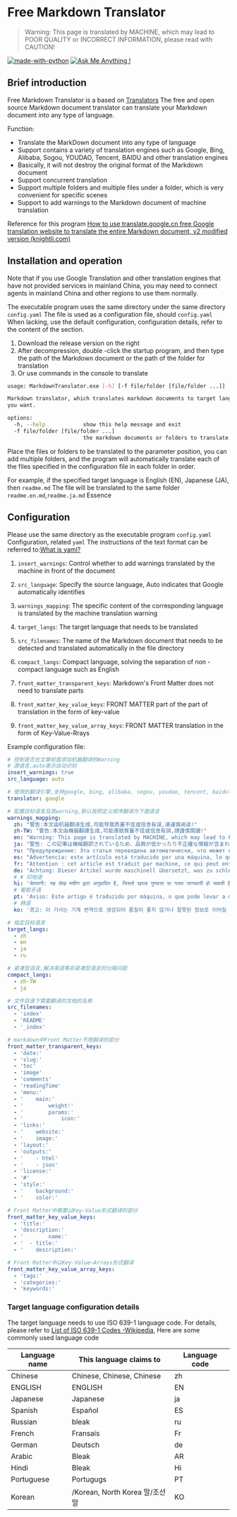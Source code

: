 # Free Markdown Translator

> Warning: This page is translated by MACHINE, which may lead to POOR QUALITY or INCORRECT INFORMATION, please read with CAUTION!


[![made-with-python](https://img.shields.io/badge/Made%20with-Python-1f425f.svg)](https://www.python.org/)
[![Ask Me Anything !](https://img.shields.io/badge/Ask%20me-anything-1abc9c.svg)](https://github.com/CrazyMayfly/Free-Markdown-Translator/issues)

## Brief introduction

Free Markdown Translator is a based on [Translators](https://github.com/UlionTse/translators) The free and open source Markdown document translator can translate your Markdown document into any type of language.

Function:

- Translate the MarkDown document into any type of language
- Support contains a variety of translation engines such as Google, Bing, Alibaba, Sogou, YOUDAO, Tencent, BAIDU and other translation engines
- Basically, it will not destroy the original format of the Markdown document
- Support concurrent translation
- Support multiple folders and multiple files under a folder, which is very convenient for specific scenes
- Support to add warnings to the Markdown document of machine translation

Reference for this program [How to use translate.google.cn free Google translation website to translate the entire Markdown document, v2 modified version (knightli.com)](https://www.knightli.com/zh-tw/2022/04/24/免費-google-翻譯-整篇-markdown-文檔-修改版/)

## Installation and operation

Note that if you use Google Translation and other translation engines that have not provided services in mainland China, you may need to connect agents in mainland China and other regions to use them normally.

The executable program uses the same directory under the same directory `config.yaml` The file is used as a configuration file, should `config.yaml` When lacking, use the default configuration, configuration details, refer to the content of the section.

1. Download the release version on the right
2. After decompression, double -click the startup program, and then type the path of the Markdown document or the path of the folder for translation
3. Or use commands in the console to translate

```bash
usage: MarkdownTranslator.exe [-h] [-f file/folder [file/folder ...]]

Markdown translator, which translates markdown documents to target languages
you want.

options:
  -h, --help            show this help message and exit
  -f file/folder [file/folder ...]
                        the markdown documents or folders to translate.
```

Place the files or folders to be translated to the parameter position, you can add multiple folders, and the program will automatically translate each of the files specified in the configuration file in each folder in order.

For example, if the specified target language is English (EN), Japanese (JA), then `readme.md` The file will be translated to the same folder `readme.en.md`,`readme.ja.md` Essence

## Configuration

Please use the same directory as the executable program `config.yaml` Configuration, related `yaml` The instructions of the text format can be referred to:[What is yaml?](https://www.redhat.com/en/topics/automation/what-is-yaml)

1. `insert_warnings`: Control whether to add warnings translated by the machine in front of the document

2. `src_language`: Specify the source language, Auto indicates that Google automatically identifies

3. `warnings_mapping`: The specific content of the corresponding language is translated by the machine translation warning

4. `target_langs`: The target language that needs to be translated

5. `src_filenames`: The name of the Markdown document that needs to be detected and translated automatically in the file directory

6. `compact_langs`: Compact language, solving the separation of non -compact language such as English

7. `front_matter_transparent_keys`: Markdown's Front Matter does not need to translate parts

8. `front_matter_key_value_keys`: FRONT MATTER part of the part of translation in the form of key-value

9. `front_matter_key_value_array_keys`: FRONT MATTER translation in the form of Key-Value-Rrays

Example configuration file:

```yaml
# 控制是否在文章前面添加机器翻译的Warning
# 源语言,auto表示自动识别
insert_warnings: true
src_language: auto

# 使用的翻译引擎,支持google, bing, alibaba, sogou, youdao, tencent, baidu等翻译引擎
translator: google

# 配置目标语言及其warning,默认按照定义顺序翻译为下面语言
warnings_mapping:
  zh: "警告:本文由机器翻译生成,可能导致质量不佳或信息有误,请谨慎阅读!"
  zh-TW: "警告:本文由機器翻譯生成,可能導致質量不佳或信息有誤,請謹慎閱讀!"
  en: "Warning: This page is translated by MACHINE, which may lead to POOR QUALITY or INCORRECT INFORMATION, please read with CAUTION!"
  ja: "警告: この記事は機械翻訳されているため、品質が低かったり不正確な情報が含まれる可能性があります。よくお読みください。"
  ru: "Предупреждение: Эта статья переведена автоматически, что может привести к некачественной или неверной информации, пожалуйста, внимательно прочитайте!"
  es: "Advertencia: este artículo está traducido por una máquina, lo que puede dar lugar a una mala calidad o información incorrecta. ¡Lea atentamente!"
  fr: "Attention : cet article est traduit par machine, ce qui peut entraîner une mauvaise qualité ou des informations incorrectes, veuillez lire attentivement !"
  de: "Achtung: Dieser Artikel wurde maschinell übersetzt, was zu schlechter Qualität oder falschen Informationen führen kann, bitte sorgfältig lesen!"
  # # 印地语
  hi: 'चेतावनी: यह लेख मशीन द्वारा अनुवादित है, जिससे खराब गुणवत्ता या गलत जानकारी हो सकती है, कृपया ध्यान से पढ़ें!'
  # 葡萄牙语
  pt: 'Aviso: Este artigo é traduzido por máquina, o que pode levar a má qualidade ou informações incorretas, leia com atenção!'
  # 韩语
  ko: '경고: 이 기사는 기계 번역으로 생성되어 품질이 좋지 않거나 잘못된 정보로 이어질 수 있으므로 주의 깊게 읽으십시오!'

# 指定目标语言
target_langs:
  - zh
  - en
  - ja
  - ru

# 紧凑型语言,解决英语等非紧凑型语言的分隔问题
compact_langs:
  - zh-TW
  - ja

# 文件目录下需要翻译的文档的名称
src_filenames:
  - 'index'
  - 'README'
  - '_index'

# markdown中Front Matter不用翻译的部分
front_matter_transparent_keys:
  - 'date:'
  - 'slug:'
  - 'toc'
  - 'image'
  - 'comments'
  - 'readingTime'
  - 'menu:'
  - '    main:'
  - '        weight:'
  - '        params:'
  - '            icon:'
  - 'links:'
  - '    website:'
  - '    image:'
  - 'layout:'
  - 'outputs:'
  - '    - html'
  - '    - json'
  - 'license:'
  - '#'
  - 'style:'
  - '    background:'
  - '    color:'

# Front Matter中需要以Key-Value形式翻译的部分
front_matter_key_value_keys:
  - 'title:'
  - 'description:'
  - '        name:'
  - '  - title:'
  - '    description:'

# Front Matter中以Key-Value—Arrays形式翻译
front_matter_key_value_array_keys:
  - 'tags:'
  - 'categories:'
  - 'keywords:'
```

### Target language configuration details

The target language needs to use ISO 639-1 language code. For details, please refer to [List of ISO 639-1 Codes -Wikipedia](https://en.wikipedia.org/wiki/List_of_ISO_639-1_codes), Here are some commonly used language code

|Language name|This language claims to|Language code|
| ---------- | ------------------------------ | -------- |
|Chinese|Chinese, Chinese, Chinese|zh|
|ENGLISH|ENGLISH|EN|
|Japanese|Japanese|ja|
|Spanish|Español|ES|
|Russian|bleak|ru|
|French|Fransais|Fr|
|German|Deutsch|de|
|Arabic|Bleak|AR|
|Hindi|Bleak|Hi|
|Portuguese|Portugugs|PT|
|Korean|/Korean, North Korea 말/조선말|KO|